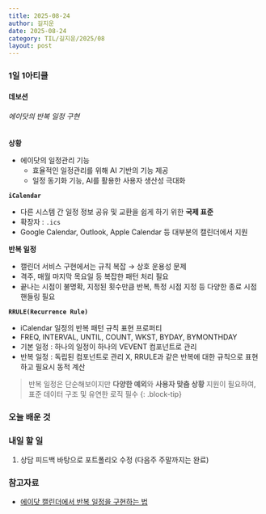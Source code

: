 ```yaml
---
title: 2025-08-24
author: 길지운
date: 2025-08-24
category: TIL/길지운/2025/08
layout: post
---
```


### 1일 1아티클
#### 데보션
###### 에이닷의 반복 일정 구현
**상황**
- 에이닷의 일정관리 기능
  - 효율적인 일정관리를 위해 AI 기반의 기능 제공
  - 일정 동기화 기능, AI를 활용한 사용자 생산성 극대화
  
**`iCalendar`**
- 다른 시스템 간 일정 정보 공유 및 교환을 쉽게 하기 위한 **국제 표준**
- 확장자 : `.ics`
- Google Calendar, Outlook, Apple Calendar 등 대부분의 캘린더에서 지원
  
**반복 일정**
- 캘린더 서비스 구현에서는 규칙 복잡 → 상호 운용성 문제
- 격주, 매월 마지막 목요일 등 복잡한 패턴 처리 필요
- 끝나는 시점이 불명확, 지정된 횟수만큼 반복, 특정 시점 지정 등 다양한 종료 시점 핸들링 필요

**`RRULE(Recurrence Rule)`**
- iCalendar 일정의 반복 패턴 규칙 표현 프로퍼티
- FREQ, INTERVAL, UNTIL, COUNT, WKST, BYDAY, BYMONTHDAY
- 기본 일정 : 하나의 일정이 하나의 VEVENT 컴포넌트로 관리
- 반복 일정 : 독립된 컴포넌트로 관리 X, RRULE과 같은 반복에 대한 규칙으로 표현하고 필요시 동적 계산
  
> 반복 일정은 단순해보이지만 **다양한 예외**와 **사용자 맞춤 상황** 지원이 필요하여, 표준 데이터 구조 및 유연한 로직 필수
{: .block-tip}
  
### 오늘 배운 것
  
### 내일 할 일
1. 상담 피드백 바탕으로 포트폴리오 수정 (다음주 주말까지는 완료)
  
### 참고자료
- [에이닷 캘린더에서 반복 일정을 구현하는 법](https://devocean.sk.com/blog/techBoardDetail.do?ID=167703)